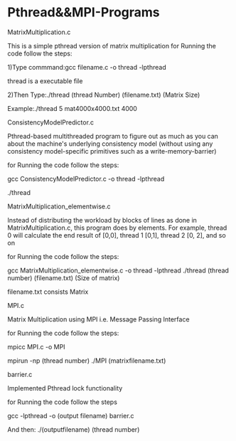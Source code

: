 # Pthread&&MPI-Programs
MatrixMultiplication.c


This is a simple pthread version of matrix multiplication
for Running the code follow the steps:


1)Type commmand:gcc filename.c -o thread -lpthread


thread is a executable file


2)Then Type:./thread (thread Number) (filename.txt) (Matrix Size)


Example:./thread 5 mat4000x4000.txt 4000

ConsistencyModelPredictor.c


Pthread-based multithreaded program to figure out as much as you can about the machine's underlying consistency model (without using any consistency model-specific primitives such as a write-memory-barrier)


for Running the code follow the steps:


gcc ConsistencyModelPredictor.c -o thread -lpthread


./thread


MatrixMultiplication_elementwise.c


Instead of distributing the workload by blocks of lines as done in MatrixMultiplication.c, this program does by elements. For example, thread 0 will calculate the end result of [0,0], thread 1 [0,1], thread 2 [0, 2], and so on


for Running the code follow the steps:


gcc MatrixMultiplication_elementwise.c -o thread -lpthread
./thread (thread number) (filename.txt) (Size of matrix)


filename.txt consists Matrix



MPI.c

Matrix Multiplication using MPI i.e. Message Passing Interface 




for Running the code follow the steps:


mpicc MPI.c -o MPI


mpirun -np (thread number) ./MPI (matrixfilename.txt)


barrier.c

Implemented Pthread lock functionality


for Running the code follow the steps


gcc -lpthread -o (output filename) barrier.c


And then: ./(outputfilename) (thread number)





